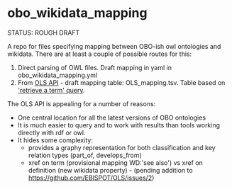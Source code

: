 # obo\_wikidata\_mapping

STATUS: ROUGH DRAFT

A repo for files specifying mapping between OBO-ish owl ontologies and wikidata.  There are at least a couple of possible routes for this:

1. Direct parsing of OWL files.  Draft mapping in yaml in obo\_wikidata\_mapping.yml
2. From [OLS API](http://www.ebi.ac.uk/ols/beta/docs/api) - draft mapping table: OLS\_mapping.tsv. Table based on ['retrieve a term' query](http://www.ebi.ac.uk/ols/beta/docs/api#_retrieve_an_term). 

The OLS API is appealing for a number of reasons:
 - One central location for all the latest versions of OBO ontologies
 - It is much easier to query and to work with results than tools working directly with rdf or owl.
 - It hides some complexity:
    - provides a graphy representation for both classification and key relation types (part\_of, develops\_from)
    - xref on term (provisional mapping WD:'see also') vs xref on definition (new wikidata property) - (pending addition to https://github.com/EBISPOT/OLS/issues/2)


 

